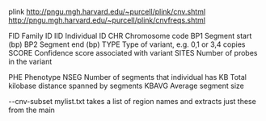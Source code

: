 plink
http://pngu.mgh.harvard.edu/~purcell/plink/cnv.shtml
http://pngu.mgh.harvard.edu/~purcell/plink/cnvfreqs.shtml

FID   Family ID
IID   Individual ID
CHR   Chromosome code
BP1   Segment start (bp)
BP2   Segment end (bp) 
TYPE    Type of variant, e.g. 0,1 or 3,4 copies
SCORE   Confidence score associated with variant 
SITES   Number of probes in the variant

PHE     Phenotype 
NSEG    Number of segments that individual has
KB      Total kilobase distance spanned by segments 
KBAVG   Average segment size

--cnv-subset mylist.txt
takes a list of region names and extracts just these from the main

